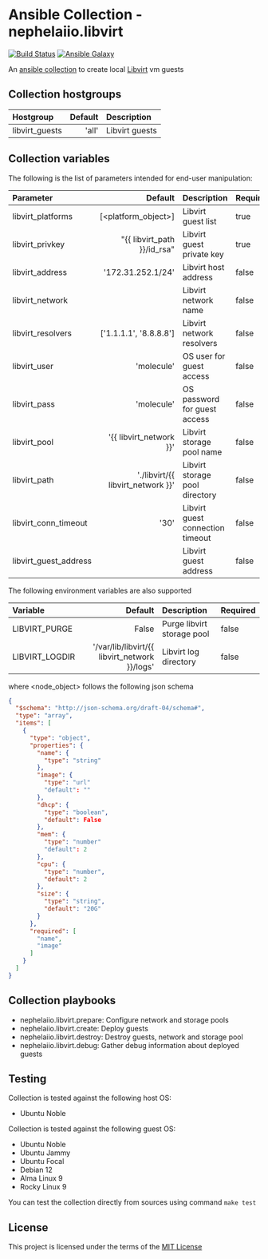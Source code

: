 # Ansible Collection - nephelaiio.libvirt

[![Build Status](https://github.com/nephelaiio/ansible-collection-libvirt/actions/workflows/libvirt.yml/badge.svg)](https://github.com/nephelaiio/ansible-collection-libvirt/actions/wofklows/libvirt.yml)
[![Ansible Galaxy](http://img.shields.io/badge/ansible--galaxy-nephelaiio.libvirt-blue.svg)](https://galaxy.ansible.com/ui/repo/published/nephelaiio/libvirt/)

An [ansible collection](https://galaxy.ansible.com/ui/repo/published/nephelaiio/libvirt/) to create local [Libvirt](https://libvirt.org/) vm guests

## Collection hostgroups

| Hostgroup      | Default | Description    |
| :------------- | ------: | :------------- |
| libvirt_guests |   'all' | Libvirt guests |

## Collection variables

The following is the list of parameters intended for end-user manipulation:

| Parameter             |                           Default | Description                      | Required |
| :-------------------- | --------------------------------: | :------------------------------- | :------- |
| libvirt_platforms     |               [<platform_object>] | Libvirt guest list               | true     |
| libvirt_privkey       |       "{{ libvirt_path }}/id_rsa" | Libvirt guest private key        | true     |
| libvirt_address       |                 '172.31.252.1/24' | Libvirt host address             | false    |
| libvirt_network       |                <project basename> | Libvirt network name             | false    |
| libvirt_resolvers     |            ['1.1.1.1', '8.8.8.8'] | Libvirt network resolvers        | false    |
| libvirt_user          |                        'molecule' | OS user for guest access         | false    |
| libvirt_pass          |                        'molecule' | OS password for guest access     | false    |
| libvirt_pool          |           '{{ libvirt_network }}' | Libvirt storage pool name        | false    |
| libvirt_path          | './libvirt/{{ libvirt_network }}' | Libvirt storage pool directory   | false    |
| libvirt_conn_timeout  |                              '30' | Libvirt guest connection timeout | false    |
| libvirt_guest_address |                   <autogenerated> | Libvirt guest address            | false    |

The following environment variables are also supported

| Variable       |                                       Default | Description                | Required |
| :------------- | --------------------------------------------: | :------------------------- | :------- |
| LIBVIRT_PURGE  |                                         False | Purge libvirt storage pool | false    |
| LIBVIRT_LOGDIR | '/var/lib/libvirt/{{ libvirt_network }}/logs' | Libvirt log directory      | false    |

where <node_object> follows the following json schema

```json
{
  "$schema": "http://json-schema.org/draft-04/schema#",
  "type": "array",
  "items": [
    {
      "type": "object",
      "properties": {
        "name": {
          "type": "string"
        },
        "image": {
          "type": "url"
          "default": ""
        },
        "dhcp": {
          "type": "boolean",
          "default": False
        },
        "mem": {
          "type": "number"
          "default": 2
        },
        "cpu": {
          "type": "number",
          "default": 2
        },
        "size": {
          "type": "string",
          "default": "20G"
        }
      },
      "required": [
        "name",
        "image"
      ]
    }
  ]
}

```

## Collection playbooks

- nephelaiio.libvirt.prepare: Configure network and storage pools
- nephelaiio.libvirt.create: Deploy guests
- nephelaiio.libvirt.destroy: Destroy guests, network and storage pool
- nephelaiio.libvirt.debug: Gather debug information about deployed guests

## Testing

Collection is tested against the following host OS:

- Ubuntu Noble

Collection is tested against the following guest OS:

- Ubuntu Noble
- Ubuntu Jammy
- Ubuntu Focal
- Debian 12
- Alma Linux 9
- Rocky Linux 9

You can test the collection directly from sources using command `make test`

## License

This project is licensed under the terms of the [MIT License](/LICENSE)
